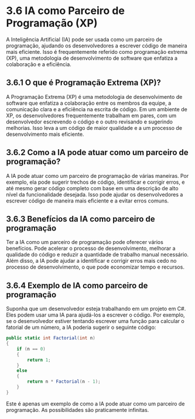 # 3.6 IA como Parceiro de Programação (XP)

A Inteligência Artificial (IA) pode ser usada como um parceiro de programação, ajudando os desenvolvedores a escrever código de maneira mais eficiente. Isso é frequentemente referido como programação extrema (XP), uma metodologia de desenvolvimento de software que enfatiza a colaboração e a eficiência.

## 3.6.1 O que é Programação Extrema (XP)?

A Programação Extrema (XP) é uma metodologia de desenvolvimento de software que enfatiza a colaboração entre os membros da equipe, a comunicação clara e a eficiência na escrita de código. Em um ambiente de XP, os desenvolvedores frequentemente trabalham em pares, com um desenvolvedor escrevendo o código e o outro revisando e sugerindo melhorias. Isso leva a um código de maior qualidade e a um processo de desenvolvimento mais eficiente.

## 3.6.2 Como a IA pode atuar como um parceiro de programação?

A IA pode atuar como um parceiro de programação de várias maneiras. Por exemplo, ela pode sugerir trechos de código, identificar e corrigir erros, e até mesmo gerar código completo com base em uma descrição de alto nível da funcionalidade desejada. Isso pode ajudar os desenvolvedores a escrever código de maneira mais eficiente e a evitar erros comuns.

## 3.6.3 Benefícios da IA como parceiro de programação

Ter a IA como um parceiro de programação pode oferecer vários benefícios. Pode acelerar o processo de desenvolvimento, melhorar a qualidade do código e reduzir a quantidade de trabalho manual necessário. Além disso, a IA pode ajudar a identificar e corrigir erros mais cedo no processo de desenvolvimento, o que pode economizar tempo e recursos.

## 3.6.4 Exemplo de IA como parceiro de programação

Suponha que um desenvolvedor esteja trabalhando em um projeto em C#. Eles podem usar uma IA para ajudá-los a escrever o código. Por exemplo, se o desenvolvedor estiver tentando escrever uma função para calcular o fatorial de um número, a IA poderia sugerir o seguinte código:

```csharp
public static int Factorial(int n)
{
    if (n == 0)
    {
        return 1;
    }
    else
    {
        return n * Factorial(n - 1);
    }
}
```

Este é apenas um exemplo de como a IA pode atuar como um parceiro de programação. As possibilidades são praticamente infinitas.
